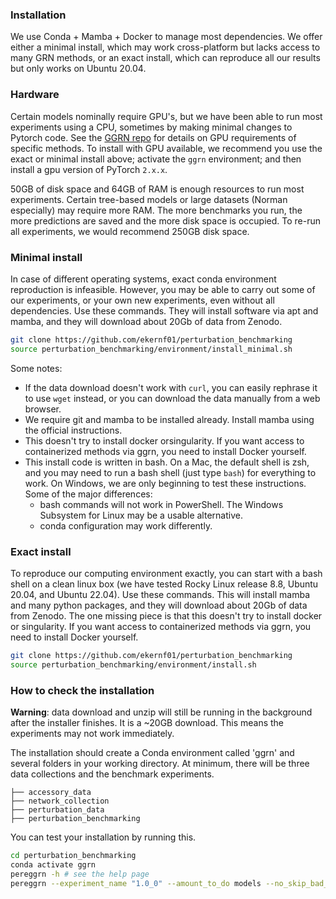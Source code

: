### Installation

We use Conda + Mamba + Docker to manage most dependencies. We offer either a minimal install, which may work cross-platform but lacks access to many GRN methods, or an exact install, which can reproduce all our results but only works on Ubuntu 20.04. 

### Hardware

Certain models nominally require GPU's, but we have been able to run most experiments using a CPU, sometimes by making minimal changes to Pytorch code. See the [GGRN repo](https://github.com/ekernf01/ggrn) for details on GPU requirements of specific methods. To install with GPU available, we recommend you use the exact or minimal install above; activate the `ggrn` environment; and then install a gpu version of PyTorch `2.x.x`.

50GB of disk space and 64GB of RAM is enough resources to run most experiments. Certain tree-based models or large datasets (Norman especially) may require more RAM. The more benchmarks you run, the more predictions are saved and the more disk space is occupied. To re-run all experiments, we would recommend 250GB disk space. 

### Minimal install

In case of different operating systems, exact conda environment reproduction is infeasible. However, you may be able to carry out some of our experiments, or your own new experiments, even without all dependencies. Use these commands. They will install software via apt and mamba, and they will download about 20Gb of data from Zenodo.

```bash
git clone https://github.com/ekernf01/perturbation_benchmarking
source perturbation_benchmarking/environment/install_minimal.sh
```

Some notes:

- If the data download doesn't work with `curl`, you can easily rephrase it to use `wget` instead, or you can download the data manually from a web browser.
- We require git and mamba to be installed already. Install mamba using the official instructions.
- This doesn't try to install docker orsingularity. If you want access to containerized methods via ggrn, you need to install Docker yourself.
- This install code is written in bash. On a Mac, the default shell is zsh, and you may need to run a bash shell (just type `bash`) for everything to work. On Windows, we are only beginning to test these instructions. Some of the major differences:
    - bash commands will not work in PowerShell. The Windows Subsystem for Linux may be a usable alternative.
    - conda configuration may work differently. 

### Exact install

To reproduce our computing environment exactly, you can start with a bash shell on a clean linux box (we have tested Rocky Linux release 8.8, Ubuntu 20.04, and Ubuntu 22.04). Use these commands. This will install mamba and many python packages, and they will download about 20Gb of data from Zenodo. The one missing piece is that this doesn't try to install docker or singularity. If you want access to containerized methods via ggrn, you need to install Docker yourself.

```bash
git clone https://github.com/ekernf01/perturbation_benchmarking
source perturbation_benchmarking/environment/install.sh
```

### How to check the installation

**Warning**: data download and unzip will still be running in the background after the installer finishes. It is a ~20GB download. This means the experiments may not work immediately.

The installation should create a Conda environment called 'ggrn' and several folders in your working directory. At minimum, there will be three data collections and the benchmark experiments.

```
├── accessory_data
├── network_collection
├── perturbation_data
├── perturbation_benchmarking 
```

You can test your installation by running this.

```bash
cd perturbation_benchmarking
conda activate ggrn
pereggrn -h # see the help page
pereggrn --experiment_name "1.0_0" --amount_to_do models --no_skip_bad_runs # Run a simple benchmark
```
